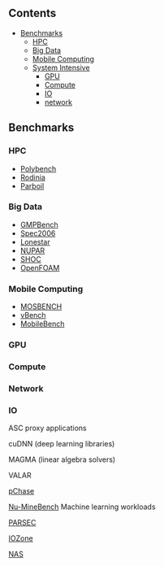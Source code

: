 


## Contents

- [Benchmarks](#benchmarks)
	- [HPC](#hpc)
	- [Big Data](#big-data)
 	- [Mobile Computing](#mobile-computing)
	- [System Intensive](#system-intensive)
		- [GPU](#gpu)
		- [Compute](#compute)
		- [IO](#io)
		- [network](#network)


## Benchmarks

### HPC
 - [Polybench](http://web.cse.ohio-state.edu/~pouchet.2/software/polybench/)
 - [Rodinia](http://www.cs.virginia.edu/~skadron/wiki/rodinia/index.php/Rodinia:Accelerating_Compute-Intensive_Applications_with_Accelerators)
 - [Parboil](http://impact.crhc.illinois.edu/parboil/parboil.aspx)

### Big Data
- [GMPBench](https://gmplib.org/gmpbench.html)
- [Spec2006](https://www.spec.org/cpu2006/)
- [Lonestar](http://iss.ices.utexas.edu/?p=projects/galois/lonestar)
- [NUPAR](https://github.com/fninaparavecino/nupar-bench)
- [SHOC](https://github.com/vetter/shoc/wiki)
- [OpenFOAM]()

### Mobile Computing
- [MOSBENCH](https://pdos.csail.mit.edu/archive/mosbench/)
- [vBench](https://github.com/sslab-gatech/vbench)
- [MobileBench](https://mobilebench.engineering.asu.edu/)

### GPU

### Compute

### Network

### IO



ASC proxy applications 

cuDNN (deep learning
libraries) 

MAGMA (linear algebra solvers)


VALAR

[pChase](https://github.com/maleadt/pChase)

[Nu-MineBench](http://cucis.ece.northwestern.edu/projects/DMS/MineBenchDownload.html)
Machine learning workloads

[PARSEC](http://parsec.cs.princeton.edu/)

[IOZone](http://www.iozone.org/)

[NAS](https://www.nas.nasa.gov/publications/npb.html)

